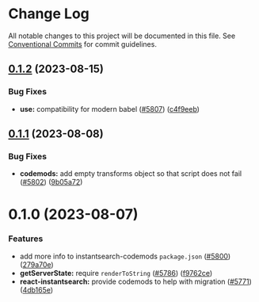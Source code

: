 # Change Log

All notable changes to this project will be documented in this file.
See [Conventional Commits](https://conventionalcommits.org) for commit guidelines.

## [0.1.2](https://github.com/algolia/instantsearch/compare/instantsearch-codemods@0.1.1...instantsearch-codemods@0.1.2) (2023-08-15)


### Bug Fixes

* **use:** compatibility for modern babel ([#5807](https://github.com/algolia/instantsearch/issues/5807)) ([c4f9eeb](https://github.com/algolia/instantsearch/commit/c4f9eeb49dffb9caa12acef7ffa895e30d7f06fa))





## [0.1.1](https://github.com/algolia/instantsearch/compare/instantsearch-codemods@0.1.0...instantsearch-codemods@0.1.1) (2023-08-08)


### Bug Fixes

* **codemods:** add empty transforms object so that script does not fail ([#5802](https://github.com/algolia/instantsearch/issues/5802)) ([9b05a72](https://github.com/algolia/instantsearch/commit/9b05a726c263aadf35b5a6bd5eb0cf4212496052))





# 0.1.0 (2023-08-07)


### Features

* add more info to instantsearch-codemods `package.json` ([#5800](https://github.com/algolia/instantsearch/issues/5800)) ([279a70e](https://github.com/algolia/instantsearch/commit/279a70e1358c681b862836e2549b332230d67805))
* **getServerState:** require `renderToString` ([#5786](https://github.com/algolia/instantsearch/issues/5786)) ([f9762ce](https://github.com/algolia/instantsearch/commit/f9762ce3e78e246e2633fd29bde9ec57980d7a02))
* **react-instantsearch:** provide codemods to help with migration ([#5771](https://github.com/algolia/instantsearch/issues/5771)) ([4db165e](https://github.com/algolia/instantsearch/commit/4db165e77b73714dc206e6e88cec848136f1e32f))
